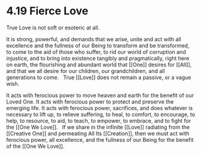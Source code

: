 # 4.19 Fierce Love
True Love is not soft or esoteric at all. 

It is strong, powerful, and demands that we arise, unite and act with all excellence and the fullness of our Being to transform and be transformed, to come to the aid of those who suffer, to rid our world of corruption and injustice, and to bring into existence tangibly and pragmatically, right here on earth, the flourishing and abundant world that [[One]] desires for [[All]],  and that we all desire for our children, our grandchildren, and all generations to come.
 
True [[Love]]  does not remain a passive, or a vague wish. 

It acts with ferocious power to move heaven and earth for the benefit of our Loved One. It acts with ferocious power to protect and preserve the emerging life. It acts with ferocious power, sacrifices, and does whatever is necessary to lift up, to relieve suffering, to heal, to comfort, to encourage, to help, to resource, to aid, to teach, to empower, to embrace, and to fight for the [[One We Love]]. 
 
If we share in the infinite [[Love]] radiating from the [[Creative One]] and permeating All Its [[Creation]], then we must act with ferocious power, all excellence, and the fullness of our Being for the benefit of the [[One We Love]]. 

